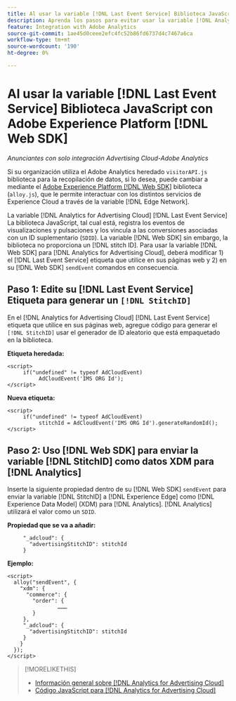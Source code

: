 ```yaml
---
title: Al usar la variable [!DNL Last Event Service] Biblioteca JavaScript con [!DNL Web SDK]
description: Aprenda los pasos para evitar usar la variable [!DNL Analytics] [!DNL visitorAPI] library to the [!DNL Experience Platform] [!DNL Web SDK] library for your [!DNL Analytics for Advertising Cloud] implementación.
feature: Integration with Adobe Analytics
source-git-commit: 1ae45d0ceee2efc4fc52b86fd6737d4c7467a6ca
workflow-type: tm+mt
source-wordcount: '190'
ht-degree: 0%

---
```


# Al usar la variable [!DNL Last Event Service] Biblioteca JavaScript con Adobe Experience Platform [!DNL Web SDK]

*Anunciantes con solo integración Advertising Cloud-Adobe Analytics*

Si su organización utiliza el Adobe Analytics heredado `visitorAPI.js` biblioteca para la recopilación de datos, si lo desea, puede cambiar a mediante el [Adobe Experience Platform [!DNL Web SDK]](https://experienceleague.adobe.com/docs/experience-platform/edge/home.html) biblioteca (`alloy.js`), que le permite interactuar con los distintos servicios de Experience Cloud a través de la variable [!DNL Edge Network].

La variable [!DNL Analytics for Advertising Cloud] [!DNL Last Event Service] La biblioteca JavaScript, tal cual está, registra los eventos de visualizaciones y pulsaciones y los vincula a las conversiones asociadas con un ID suplementario (`SDID`). La variable [!DNL Web SDK] sin embargo, la biblioteca no proporciona un [!DNL stitch ID]. Para usar la variable [!DNL Web SDK] para [!DNL Analytics for Advertising Cloud], deberá modificar 1) el [!DNL Last Event Service] etiqueta que utilice en sus páginas web y 2) en su [!DNL Web SDK] `sendEvent` comandos en consecuencia.

## Paso 1: Edite su [!DNL Last Event Service] Etiqueta para generar un `[!DNL StitchID]`

En el [!DNL Analytics for Advertising Cloud] [!DNL Last Event Service] etiqueta que utilice en sus páginas web, agregue código para generar el `[!DNL StitchID]` usar el generador de ID aleatorio que está empaquetado en la biblioteca.

**Etiqueta heredada:**

```
<script>
     if("undefined" != typeof AdCloudEvent) 
          AdCloudEvent('IMS ORG Id');
</script>
```

**Nueva etiqueta:**

```
<script>
     if("undefined" != typeof AdCloudEvent) 
          stitchId = AdCloudEvent('IMS ORG Id').generateRandomId();
</script>
```

## Paso 2: Uso [!DNL Web SDK] para enviar la variable [!DNL StitchID] como datos XDM para [!DNL Analytics]

Inserte la siguiente propiedad dentro de su [!DNL Web SDK] `sendEvent` para enviar la variable [!DNL StitchID] a [!DNL Experience Edge] como [!DNL Experience Data Model] (XDM) para [!DNL Analytics].<!-- The library will send the StitchID to [!DNL Experience Edge] as `[_adcloud.advertisingStitchID](https://github.com/adobe/xdm/blob/master/docs/reference/adobe/experience/adcloud/stitch.schema.md)`. --> [!DNL Analytics] utilizará el valor como un `SDID`.

**Propiedad que se va a añadir:**

```
     "_adcloud": {
       "advertisingStitchID": stitchId
     }
```

**Ejemplo:**

```
<script>
  alloy("sendEvent", {
    "xdm": {
      "commerce": {
        "order": {
                ………
        }
     },
     "_adcloud": {
       "advertisingStitchID": stitchId
     }
    }
  });
</script>
```

>[!MORELIKETHIS]
>
>* [Información general sobre [!DNL Analytics for Advertising Cloud]](overview.md)
>* [Código JavaScript para [!DNL Analytics for Advertising Cloud]](/help/integrations/analytics/javascript.md)

